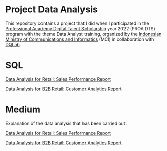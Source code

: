 # Project Data Analysis

This repository contains a project that I did when I participated in the [Professional Academy Digital Talent Scholarship](https://digitalent.kominfo.go.id/detail/akademi/152) year 2022 (PROA DTS) program
with the theme Data Analyst training, organized by the [Indonesian Ministry of Communications and Informatics](https://www.kominfo.go.id/) (MCI) in collaboration with
[DQLab](https://dqlab.id/).

# SQL

[Data Analysis for Retail: Sales Performance Report](https://github.com/abdsyfq/project_data_analysis/tree/main/Data%20Analysis%20for%20Retail)

[Data Analysis for B2B Retail: Customer Analytics Report](https://github.com/abdsyfq/project_data_analysis/tree/main/Data%20Analysis%20for%20B2B%20Retail)

# Medium

Explanation of the data analysis that has been carried out.

[Data Analysis for Retail: Sales Performance Report](https://abdsyafiq.medium.com/data-analysis-for-retail-sales-performance-report-3757b66b74a6)

[Data Analysis for B2B Retail: Customer Analytics Report](https://abdsyafiq.medium.com/data-analysis-for-b2b-retail-customer-analytics-report-d6b086c4ee97)
